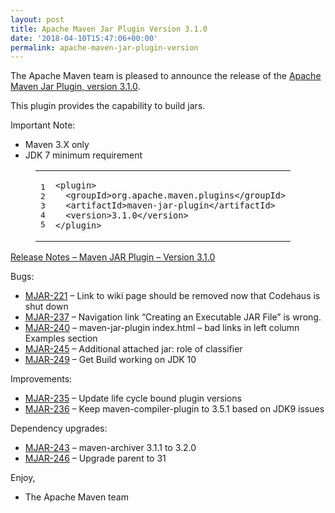 ```yaml
---
layout: post
title: Apache Maven Jar Plugin Version 3.1.0
date: '2018-04-10T15:47:06+00:00'
permalink: apache-maven-jar-plugin-version
---
```

<div class="entry-content"><p>The Apache Maven team is pleased to announce the release of the
<a href="http://maven.apache.org/plugins/maven-jar-plugin/">Apache Maven Jar Plugin, version 3.1.0</a>.</p>

<p>This plugin provides the capability to build jars.</p>

<p>Important Note:</p>

<ul>
<li>Maven 3.X only</li>
<li>JDK 7 minimum requirement</li>
</ul>


<figure class='code'><figcaption><span></span></figcaption><div class="highlight"><table><tr><td class="gutter"><pre class="line-numbers"><span class='line-number'>1</span>
<span class='line-number'>2</span>
<span class='line-number'>3</span>
<span class='line-number'>4</span>
<span class='line-number'>5</span>
</pre></td><td class='code'><pre><code class='xml'><span class='line'><span class="nt">&lt;plugin&gt;</span>
</span><span class='line'>  <span class="nt">&lt;groupId&gt;</span>org.apache.maven.plugins<span class="nt">&lt;/groupId&gt;</span>
</span><span class='line'>  <span class="nt">&lt;artifactId&gt;</span>maven-jar-plugin<span class="nt">&lt;/artifactId&gt;</span>
</span><span class='line'>  <span class="nt">&lt;version&gt;</span>3.1.0<span class="nt">&lt;/version&gt;</span>
</span><span class='line'><span class="nt">&lt;/plugin&gt;</span>
</span></code></pre></td></tr></table></div></figure>




<!-- more -->


<p><a href="https://issues.apache.org/jira/secure/ReleaseNote.jspa?projectId=12317526&amp;version=12342349">Release Notes &ndash; Maven JAR Plugin &ndash; Version 3.1.0</a></p>

<p>Bugs:</p>

<ul>
<li><a href="https://issues.apache.org/jira/browse/MJAR-221">MJAR-221</a> &ndash; Link to wiki page should be removed now that Codehaus is shut down</li>
<li><a href="https://issues.apache.org/jira/browse/MJAR-237">MJAR-237</a> &ndash; Navigation link &ldquo;Creating an Executable JAR File&rdquo; is wrong.</li>
<li><a href="https://issues.apache.org/jira/browse/MJAR-240">MJAR-240</a> &ndash; maven-jar-plugin index.html &ndash; bad links in left column Examples section</li>
<li><a href="https://issues.apache.org/jira/browse/MJAR-245">MJAR-245</a> &ndash; Additional attached jar: role of classifier</li>
<li><a href="https://issues.apache.org/jira/browse/MJAR-249">MJAR-249</a> &ndash; Get Build working on JDK 10</li>
</ul>


<p>Improvements:</p>

<ul>
<li><a href="https://issues.apache.org/jira/browse/MJAR-235">MJAR-235</a> &ndash; Update life cycle bound plugin versions</li>
<li><a href="https://issues.apache.org/jira/browse/MJAR-236">MJAR-236</a> &ndash; Keep maven-compiler-plugin to 3.5.1 based on JDK9 issues</li>
</ul>


<p>Dependency upgrades:</p>

<ul>
<li><a href="https://issues.apache.org/jira/browse/MJAR-243">MJAR-243</a> &ndash; maven-archiver 3.1.1 to 3.2.0</li>
<li><a href="https://issues.apache.org/jira/browse/MJAR-246">MJAR-246</a> &ndash; Upgrade parent to 31</li>
</ul>


<p>Enjoy,</p>

<ul>
<li>The Apache Maven team</li>
</ul>
